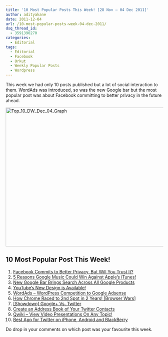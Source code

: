 ```yaml
---
title: '10 Most Popular Posts This Week! [28 Nov – 04 Dec 2011]'
author: adityakane
date: 2011-12-04
url: /10-most-popular-posts-week-04-dec-2011/
dsq_thread_id:
  - 3591390270
categories:
  - Editorial
tags:
  - Editorial
  - Facebook
  - Orkut
  - Weekly Popular Posts
  - Wordpress
---
```

This week we had only 10 posts published but a lot of social interaction to them. WordAds was introduced, so was the new Google bar but the most popular post was about Facebook committing to better privacy in the future ahead.

[<img style="background-image: none; padding-left: 0px; padding-right: 0px; display: inline; padding-top: 0px; border-style: initial; border-color: initial; border-image: initial; border-width: 0px;" title="Weekly Popular posts - 04 December 2011" src="http://cdn.devilsworkshop.org/files/2011/12/Top_10_DW_Dec_04_Graph_thumb1.png" alt="Top_10_DW_Dec_04_Graph" width="522" height="444" border="0" />][1]

## 10 Most Popular Post This Week!

  1. [Facebook Commits to Better Privacy, But Will You Trust It?][2]
  2. [5 Reasons Google Music Could Win Against Apple’s iTunes!][3]
  3. [New Google Bar Brings Search Across All Google Products][4]
  4. [YouTube’s New Design is Available!][5]
  5. [WordAds – WordPress Competition to Google Adsense][6]
  6. [How Chrome Raced to 2nd Spot in 2 Years! [Browser Wars]][7]
  7. [[Showdown] Google+ Vs. Twitter][8]
  8. [Create an Address Book of Your Twitter Contacts][9]
  9. [Qwiki – View Video Presentations On Any Topic!][10]
 10. [Best App for Twitter on iPhone, Android and BlackBerry][11]

Do drop in your comments on which post was your favourite this week.

 [1]: http://cdn.devilsworkshop.org/files/2011/12/Top_10_DW_Dec_04_Graph1.png
 [2]: http://devilsworkshop.org/facebook-privacy-trust/ "Facebook Commits to Better Privacy, But Will You Trust It?"
 [3]: http://devilsworkshop.org/5-reasons-google-music-win-apples-itunes/ "5 Reasons Google Music Could Win Against Apple’s iTunes!"
 [4]: http://devilsworkshop.org/new-google-bar/ "New Google Bar Brings Search Across All Google Products"
 [5]: http://devilsworkshop.org/youtubes-design/ "YouTube’s New Design is Available!"
 [6]: http://devilsworkshop.org/wordads-wordpress-google-adsense/ "WordAds – WordPress Competition to Google Adsense"
 [7]: http://devilsworkshop.org/chrome-2nd-popular-browser/ "How Chrome Raced to 2nd Spot in 2 Years! [Browser Wars]"
 [8]: http://devilsworkshop.org/showdown-google-twitter/ "[Showdown] Google+ Vs. Twitter"
 [9]: http://devilsworkshop.org/address-book-twitter-contacts/ "Create an Address Book of Your Twitter Contacts"
 [10]: http://devilsworkshop.org/wiki-video-articles-qwiki/ "Qwiki – View Video Presentations On Any Topic!"
 [11]: http://devilsworkshop.org/best-twitter-apps-android-iphone-blackberry/ "Best App for Twitter on iPhone, Android and BlackBerry"
